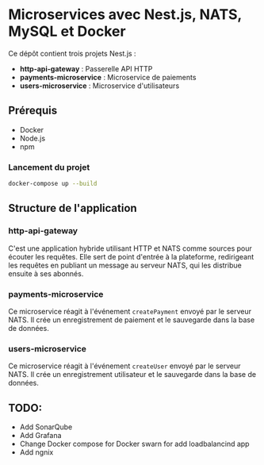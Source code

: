 # Microservices avec Nest.js, NATS, MySQL et Docker

Ce dépôt contient trois projets Nest.js :

- **http-api-gateway** : Passerelle API HTTP
- **payments-microservice** : Microservice de paiements
- **users-microservice** : Microservice d'utilisateurs

## Prérequis

- Docker
- Node.js
- npm


### Lancement du projet


```bash
docker-compose up --build
```

## Structure de l'application

### http-api-gateway

C'est une application hybride utilisant HTTP et NATS comme sources pour écouter les requêtes. Elle sert de point d'entrée à la plateforme, redirigeant les requêtes en publiant un message au serveur NATS, qui les distribue ensuite à ses abonnés.

### payments-microservice

Ce microservice réagit à l'événement `createPayment` envoyé par le serveur NATS. Il crée un enregistrement de paiement et le sauvegarde dans la base de données.

### users-microservice

Ce microservice réagit à l'événement `createUser` envoyé par le serveur NATS. Il crée un enregistrement utilisateur et le sauvegarde dans la base de données.


## TODO:
- Add SonarQube
- Add Grafana
- Change Docker compose for Docker swarn for add loadbalancind app
- Add ngnix
